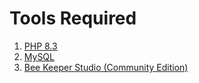 # Tools Required

1. [PHP 8.3](https://windows.php.net/download#php-8.3)
2. [MySQL](https://dev.mysql.com/downloads/installer/)
3. [Bee Keeper Studio (Community Edition)](https://www.beekeeperstudio.io/get-community)
